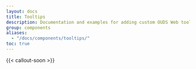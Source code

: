 ```yaml
---
layout: docs
title: Tooltips
description: Documentation and examples for adding custom OUDS Web tooltips with CSS and JavaScript using CSS3 for animations and data-bs-attributes for local title storage.
group: components
aliases:
  - "/docs/components/tooltips/"
toc: true
---
```


{{< callout-soon >}}
